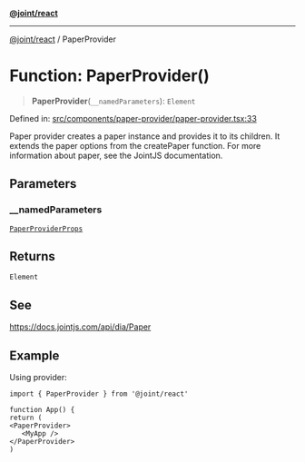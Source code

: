 [**@joint/react**](../README.md)

***

[@joint/react](../README.md) / PaperProvider

# Function: PaperProvider()

> **PaperProvider**(`__namedParameters`): `Element`

Defined in: [src/components/paper-provider/paper-provider.tsx:33](https://github.com/samuelgja/joint/blob/main/packages/joint-react/src/components/paper-provider/paper-provider.tsx#L33)

Paper provider creates a paper instance and provides it to its children.
It extends the paper options from the createPaper function.
For more information about paper, see the JointJS documentation.

## Parameters

### \_\_namedParameters

[`PaperProviderProps`](../interfaces/PaperProviderProps.md)

## Returns

`Element`

## See

https://docs.jointjs.com/api/dia/Paper

## Example

Using provider:
```tsx
import { PaperProvider } from '@joint/react'

function App() {
return (
<PaperProvider>
   <MyApp />
</PaperProvider>
)
```
